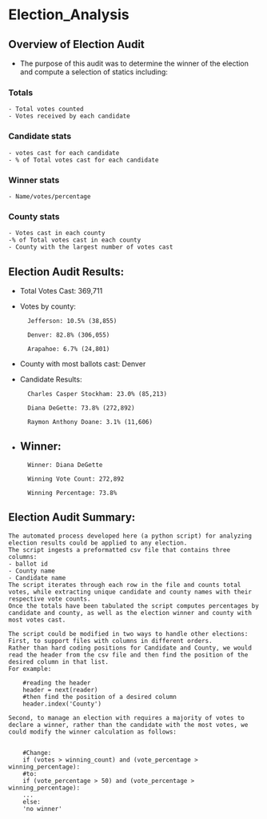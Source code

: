 # Election_Analysis

## Overview of Election Audit
- The purpose of this audit was to determine the winner of the election and compute
a selection of statics including:
### Totals
    - Total votes counted
    - Votes received by each candidate
### Candidate stats
    - votes cast for each candidate
    - % of Total votes cast for each candidate
### Winner stats
    - Name/votes/percentage
### County stats
    - Votes cast in each county
    -% of Total votes cast in each county
    - County with the largest number of votes cast


## Election Audit Results:

- Total Votes Cast: 369,711
- Votes by county:
    
        Jefferson: 10.5% (38,855)
        
        Denver: 82.8% (306,055)
        
        Arapahoe: 6.7% (24,801)
- County with most ballots cast: Denver
- Candidate Results:

        Charles Casper Stockham: 23.0% (85,213)

        Diana DeGette: 73.8% (272,892)

        Raymon Anthony Doane: 3.1% (11,606)

- ## Winner:
        
        Winner: Diana DeGette
        
        Winning Vote Count: 272,892
        
        Winning Percentage: 73.8%

## Election Audit Summary:

    The automated process developed here (a python script) for analyzing election results could be applied to any election.
    The script ingests a preformatted csv file that contains three columns:
    - ballot id
    - County name
    - Candidate name
    The script iterates through each row in the file and counts total votes, while extracting unique candidate and county names with their respective vote counts.
    Once the totals have been tabulated the script computes percentages by candidate and county, as well as the election winner and county with most votes cast.
    
    The script could be modified in two ways to handle other elections:
    First, to support files with columns in different orders.
    Rather than hard coding positions for Candidate and County, we would read the header from the csv file and then find the position of the desired column in that list.
    For example:

```
    #reading the header
    header = next(reader)
    #then find the position of a desired column
    header.index('County')

```

    Second, to manage an election with requires a majority of votes to declare a winner, rather than the candidate with the most votes, we could modify the winner calculation as follows:

```

    #Change:
    if (votes > winning_count) and (vote_percentage > winning_percentage):
    #to:
    if (vote_percentage > 50) and (vote_percentage > winning_percentage):
    ...
    else:
    'no winner'

```